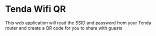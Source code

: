 # Tenda Wifi QR

This web application will read the SSID and password from your Tenda router and create a QR code for you to share with guests
